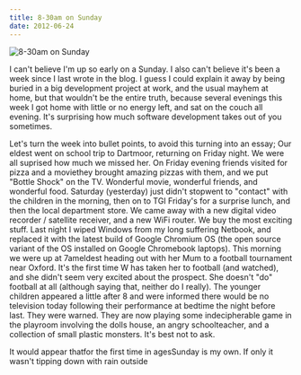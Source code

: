 ```yaml
---
title: 8-30am on Sunday
date: 2012-06-24
---
```


![8-30am on Sunday](https://source.unsplash.com/gp8BLyaTaA0/1600x900)

I can't believe I'm up so early on a Sunday. I also can't believe it's been a week since I last wrote in the blog. I guess I could explain it away by being buried in a big development project at work, and the usual mayhem at home, but that wouldn't be the entire truth, because several evenings this week I got home with little or no energy left, and sat on the couch all evening. It's surprising how much software development takes out of you sometimes.

Let's turn the week into bullet points, to avoid this turning into an essay; Our eldest went on school trip to Dartmoor, returning on Friday night. We were all suprised how much we missed her. On Friday evening friends visited for pizza and a moviethey brought amazing pizzas with them, and we put "Bottle Shock" on the TV. Wonderful movie, wonderful friends, and wonderful food. Saturday (yesterday) just didn't stopwent to "contact" with the children in the morning, then on to TGI Friday's for a surprise lunch, and then the local department store. We came away with a new digital video recorder / satellite receiver, and a new WiFi router. We buy the most exciting stuff. Last night I wiped Windows from my long suffering Netbook, and replaced it with the latest build of Google Chromium OS (the open source variant of the OS installed on Google Chromebook laptops). This morning we were up at 7ameldest heading out with her Mum to a football tournament near Oxford. It's the first time W has taken her to football (and watched), and she didn't seem very excited about the prospect. She doesn't "do" football at all (although saying that, neither do I really). The younger children appeared a little after 8 and were informed there would be no television today following their performance at bedtime the night before last. They were warned. They are now playing some indecipherable game in the playroom involving the dolls house, an angry schoolteacher, and a collection of small plastic monsters. It's best not to ask.

It would appear thatfor the first time in agesSunday is my own. If only it wasn't tipping down with rain outside